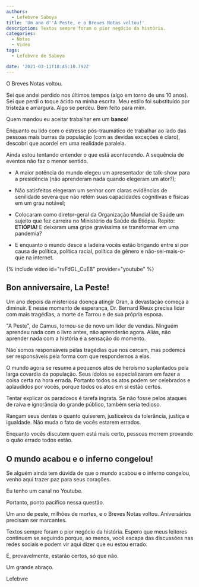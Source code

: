 ```yaml
---
authors:
  - Lefebvre Saboya
title: 'Um ano d''A Peste, e o Breves Notas voltou!'
description: Textos sempre foram o pior negócio da história.
categories:
  - Notas
  - Video
tags:
  - Lefebvre de Saboya

date: '2021-03-11T18:45:10.792Z'
---
```


O Breves Notas voltou.

Sei que andei perdido nos últimos tempos (algo em torno de uns 10 anos). Sei que perdi o toque ácido na minha escrita. Meu estilo foi substituído por tristeza e amargura. Algo se perdeu. Bem feito para mim.

Quem mandou eu aceitar trabalhar em um **banco**!

Enquanto eu lido com o estresse pós-traumático de trabalhar ao lado das pessoas mais burras da população (com as devidas exceções é claro), descobri que acordei em uma realidade paralela. 

Ainda estou tentando entender o que está acontecendo. A sequência de eventos não faz o menor sentido.

- A maior potência do mundo elegeu um apresentador de talk-show para a presidência (não aprenderam nada quando elegeram um ator?);

- Não satisfeitos elegeram um senhor com claras evidências de senilidade severa que não retém suas capacidades cognitivas e físicas em um grau notável;

- Colocaram como diretor-geral da Organização Mundial de Saúde um sujeito que fez carreira no Ministério da Saúde da Etiópia. Repito: **ETIÓPIA!** E deixaram uma gripe gravíssima se transformar em uma pandemia?

- E enquanto o mundo desce a ladeira vocês estão brigando entre si por causa de política, política racial, política de gênero e não-sei-mais-o-que na internet.

{% include video id="rvFdGL_CuE8" provider="youtube" %}

## Bon anniversaire, La Peste!

Um ano depois da misteriosa doença atingir Oran, a devastação começa a diminuir. E nesse momento de esperança, Dr. Bernard Rieux precisa lidar com mais tragédias, a morte de Tarrou e de sua própria esposa. 

"A Peste", de Camus, tornou-se de novo um líder de vendas. Ninguém aprendeu nada com o livro antes, não aprenderão agora. Aliás, não aprender nada com a história é a sensação do momento.

Não somos responsáveis pelas tragédias que nos cercam, mas podemos ser responsáveis pela forma com que respondemos a elas.

O mundo agora se resume a pequenos atos de heroísmo suplantados pela larga covardia da população. Seus ídolos se especializaram em fazer a coisa certa na hora errada. Portanto todos os atos podem ser celebrados e aplaudidos por vocês, porque todos os atos em si estão certos. 

Tentar explicar os paradoxos é tarefa ingrata. Se não fosse pelos ataques de raiva e ignorância do grande público, também seria tedioso. 

Rangam seus dentes o quanto quiserem, justiceiros da tolerância, justiça e igualdade. Não muda o fato de vocês estarem errados. 

Enquanto vocês discutem quem está mais certo, pessoas morrem provando o quão errado todos estão.

## O mundo acabou e o inferno congelou!

Se alguém ainda tem dúvida de que o mundo acabou e o inferno congelou, venho aqui trazer paz para seus corações.

Eu tenho um canal no Youtube.

Portanto, ponto pacífico nessa questão.

Um ano de peste, milhões de mortes, e o Breves Notas voltou. Aniversários precisam ser marcantes.

Textos sempre foram o pior negócio da história. Espero que meus leitores continuem se seguindo porque, ao menos, você escapa das discussões nas redes sociais e podem vir aqui dizer que eu estou errado.

E, provavelmente, estarão certos, só que não.

Um grande abraço.

Lefebvre
